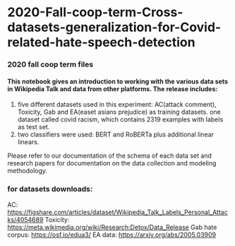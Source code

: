 # 2020-Fall-coop-term-Cross-datasets-generalization-for-Covid-related-hate-speech-detection
### 2020 fall coop term files
#### This notebook gives an introduction to working with the various data sets in Wikipedia Talk and data from other platforms. The release includes:
1. five different datasets used in this experiment: AC(attack comment), Toxicity, Gab and EA(easet asians prejudice) as training datasets. one dataset called 
  covid racism, which contains 2319 examples with labels as test set.
2. two classifiers were used: BERT and RoBERTa plus additional linear linears.

Please refer to our documentation of the schema of each data set and research papers for documentation on the data collection and modeling methodology.

### for datasets downloads:
AC: https://figshare.com/articles/dataset/Wikipedia_Talk_Labels_Personal_Attacks/4054689
Toxicity: https://meta.wikimedia.org/wiki/Research:Detox/Data_Release
Gab hate corpus: https://osf.io/edua3/
EA data: https://arxiv.org/abs/2005.03909
